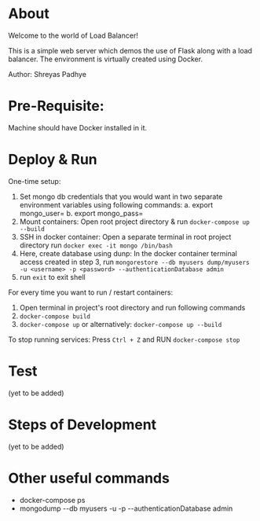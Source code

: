 # About
Welcome to the world of Load Balancer!

This is a simple web server which demos the use of Flask along with a load balancer. The environment is virtually created using Docker.

Author: Shreyas Padhye

# Pre-Requisite:
Machine should have Docker installed in it.

# Deploy & Run
One-time setup:
1. Set mongo db credentials that you would want in two separate environment variables using following commands:
    a. export mongo_user= <username>
    b. export mongo_pass= <password>
2. Mount containers: Open root project directory & run `docker-compose up --build`
3. SSH in docker container: Open a separate terminal in root project directory
        run `docker exec -it mongo /bin/bash` 
4. Here, create database using dunp:
        In the docker container terminal access created in step 3,
        run `mongorestore --db myusers dump/myusers -u <username> -p <password> --authenticationDatabase admin`
5. run `exit` to exit shell

For every time you want to run / restart containers:
1. Open terminal in project's root directory and run following commands 
2. `docker-compose build`
3. `docker-compose up` 
or alternatively: `docker-compose up --build`

To stop running services: Press `Ctrl + Z` and RUN `docker-compose stop`

# Test
(yet to be added)

# Steps of Development
(yet to be added)


# Other useful commands
- docker-compose ps
- mongodump --db myusers -u <username> -p <password> --authenticationDatabase admin


